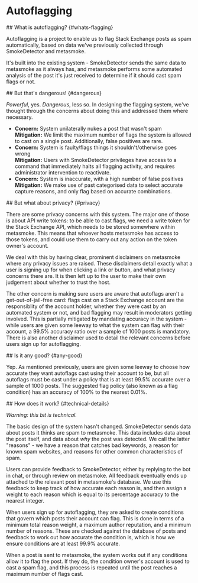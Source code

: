 ---
---

# Autoflagging

<section>
## What is autoflagging? {#whats-flagging}

Autoflagging is a project to enable us to flag Stack Exchange posts as spam automatically, based on data we've previously collected through SmokeDetector and metasmoke.

It's built into the existing system - SmokeDetector sends the same data to metasmoke as it always has, and metasmoke performs some automated analysis of the post it's just received to determine if it should cast spam flags or not.
</section>
<section>
## But that's dangerous! {#dangerous}

*Powerful*, yes. *Dangerous*, less so. In designing the flagging system, we've thought through the concerns about doing this and addressed them where necessary.

*   **Concern:** System unilaterally nukes a post that wasn't spam  
    **Mitigation:** We limit the maximum number of flags the system is allowed to cast on a single post. Additionally, false positives are rare.
*   **Concern:** System is faulty/flags things it shouldn't/otherwise goes wrong  
    **Mitigation:** Users with SmokeDetector privileges have access to a command that immediately halts all flagging activity, and requires administrator intervention to reactivate.
*   **Concern:** System is inaccurate, with a high number of false positives  
    **Mitigation:** We make use of past categorised data to select accurate capture reasons, and only flag based on accurate combinations.
</section>
<section>
## But what about privacy? {#privacy}

There are some privacy concerns with this system. The major one of those is about API write tokens: to be able to cast flags, we need a write token for the Stack Exchange API, which needs to be stored somewhere within metasmoke. This means that whoever hosts metasmoke has access to those tokens, and could use them to carry out any action on the token owner's account.

We deal with this by having clear, prominent disclaimers on metasmoke where any privacy issues are raised. These disclaimers detail exactly what a user is signing up for when clicking a link or button, and what privacy concerns there are. It is then left up to the user to make their own judgement about whether to trust the host.

The other concern is making sure users are aware that autoflags aren't a get-out-of-jail-free card: flags cast on a Stack Exchange account are the responsiblity of the account holder, whether they were cast by an automated system or not, and bad flagging may result in moderators getting involved. This is partially mitigated by mandating accuracy in the system - while users are given some leeway to what the system can flag with their account, a 99.5% accuracy ratio over a sample of 1000 posts is mandatory. There is also another disclaimer used to detail the relevant concerns before users sign up for autoflagging.
</section>
<section>
## Is it any good? {#any-good}

Yep. As mentioned previously, users are given some leeway to choose how accurate they want autoflags cast using their account to be, but all autoflags must be cast under a policy that is at least 99.5% accurate over a sample of 1000 posts. The suggested flag policy (also known as a flag condition) has an accuracy of 100% to the nearest 0.01%.
</section>
<section>
## How does it work? {#technical-details}

*Warning: this bit is technical.*

The basic design of the system hasn't changed. SmokeDetector sends data about posts it thinks are spam to metasmoke. This data includes data about the post itself, and data about *why* the post was detected. We call the latter "reasons" - we have a reason that catches bad keywords, a reason for known spam websites, and reasons for other common characteristics of spam.

Users can provide feedback to SmokeDetector, either by replying to the bot in chat, or through review on metasmoke. All feedback eventually ends up attached to the relevant post in metasmoke's database. We use this feedback to keep track of how accurate each reason is, and then assign a weight to each reason which is equal to its percentage accuracy to the nearest integer.

When users sign up for autoflagging, they are asked to create conditions that govern which posts their account can flag. This is done in terms of a minimum total reason weight, a maximum author reputation, and a minimum number of reasons. These are checked against the database of posts and feedback to work out how accurate the condition is, which is how we ensure conditions are at least 99.9% accurate.

When a post is sent to metasmoke, the system works out if any conditions allow it to flag the post. If they do, the condition owner's account is used to cast a spam flag, and this process is repeated until the post reaches a maximum number of flags cast.
</section>
